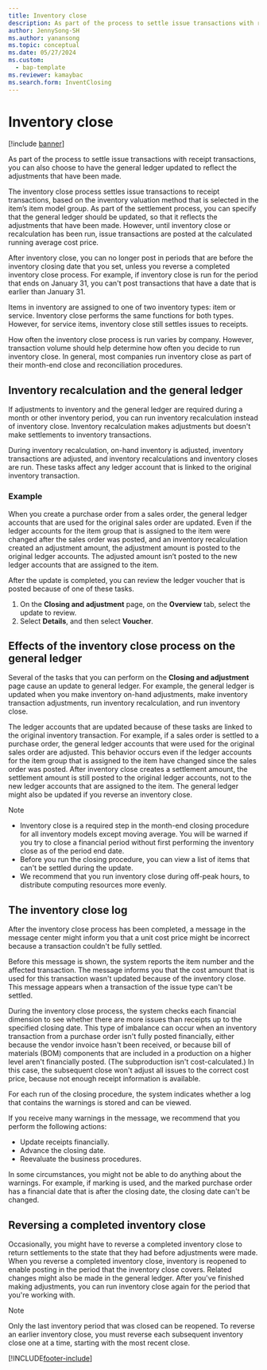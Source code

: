 ```yaml
---
title: Inventory close
description: As part of the process to settle issue transactions with receipt transactions, you can choose to have the general ledger updated to reflect adjustments.
author: JennySong-SH
ms.author: yanansong
ms.topic: conceptual
ms.date: 05/27/2024
ms.custom:
  - bap-template
ms.reviewer: kamaybac
ms.search.form: InventClosing
---
```


# Inventory close

[!include [banner](../includes/banner.md)]

As part of the process to settle issue transactions with receipt transactions, you can also choose to have the general ledger updated to reflect the adjustments that have been made.

The inventory close process settles issue transactions to receipt transactions, based on the inventory valuation method that is selected in the item’s item model group. As part of the settlement process, you can specify that the general ledger should be updated, so that it reflects the adjustments that have been made. However, until inventory close or recalculation has been run, issue transactions are posted at the calculated running average cost price.

After inventory close, you can no longer post in periods that are before the inventory closing date that you set, unless you reverse a completed inventory close process. For example, if inventory close is run for the period that ends on January 31, you can't post transactions that have a date that is earlier than January 31.

Items in inventory are assigned to one of two inventory types: item or service. Inventory close performs the same functions for both types. However, for service items, inventory close still settles issues to receipts.

How often the inventory close process is run varies by company. However, transaction volume should help determine how often you decide to run inventory close. In general, most companies run inventory close as part of their month-end close and reconciliation procedures.

## Inventory recalculation and the general ledger

If adjustments to inventory and the general ledger are required during a month or other inventory period, you can run inventory recalculation instead of inventory close. Inventory recalculation makes adjustments but doesn't make settlements to inventory transactions.

During inventory recalculation, on-hand inventory is adjusted, inventory transactions are adjusted, and inventory recalculations and inventory closes are run. These tasks affect any ledger account that is linked to the original inventory transaction.

### Example

When you create a purchase order from a sales order, the general ledger accounts that are used for the original sales order are updated. Even if the ledger accounts for the item group that is assigned to the item were changed after the sales order was posted, and an inventory recalculation created an adjustment amount, the adjustment amount is posted to the original ledger accounts. The adjusted amount isn’t posted to the new ledger accounts that are assigned to the item.

After the update is completed, you can review the ledger voucher that is posted because of one of these tasks.

1. On the **Closing and adjustment** page, on the **Overview** tab, select the update to review.
1. Select **Details**, and then select **Voucher**.

## Effects of the inventory close process on the general ledger

Several of the tasks that you can perform on the **Closing and adjustment** page cause an update to general ledger. For example, the general ledger is updated when you make inventory on-hand adjustments, make inventory transaction adjustments, run inventory recalculation, and run inventory close.

The ledger accounts that are updated because of these tasks are linked to the original inventory transaction. For example, if a sales order is settled to a purchase order, the general ledger accounts that were used for the original sales order are adjusted. This behavior occurs even if the ledger accounts for the item group that is assigned to the item have changed since the sales order was posted. After inventory close creates a settlement amount, the settlement amount is still posted to the original ledger accounts, not to the new ledger accounts that are assigned to the item. The general ledger might also be updated if you reverse an inventory close.

> [!NOTE]
>
> - Inventory close is a required step in the month-end closing procedure for all inventory models except moving average.  You will be warned if you try to close a financial period without first performing the inventory close as of the period end date.
> - Before you run the closing procedure, you can view a list of items that can't be settled during the update.
> - We recommend that you run inventory close during off-peak hours, to distribute computing resources more evenly.

## The inventory close log

After the inventory close process has been completed, a message in the message center might inform you that a unit cost price might be incorrect because a transaction couldn't be fully settled.

Before this message is shown, the system reports the item number and the affected transaction. The message informs you that the cost amount that is used for this transaction wasn't updated because of the inventory close. This message appears when a transaction of the issue type can't be settled.

During the inventory close process, the system checks each financial dimension to see whether there are more issues than receipts up to the specified closing date. This type of imbalance can occur when an inventory transaction from a purchase order isn't fully posted financially, either because the vendor invoice hasn't been received, or because bill of materials (BOM) components that are included in a production on a higher level aren't financially posted. (The subproduction isn't cost-calculated.) In this case, the subsequent close won't adjust all issues to the correct cost price, because not enough receipt information is available.

For each run of the closing procedure, the system indicates whether a log that contains the warnings is stored and can be viewed.

If you receive many warnings in the message, we recommend that you perform the following actions:

- Update receipts financially.
- Advance the closing date.
- Reevaluate the business procedures.

In some circumstances, you might not be able to do anything about the warnings. For example, if marking is used, and the marked purchase order has a financial date that is after the closing date, the closing date can't be changed.

## Reversing a completed inventory close

Occasionally, you might have to reverse a completed inventory close to return settlements to the state that they had before adjustments were made. When you reverse a completed inventory close, inventory is reopened to enable posting in the period that the inventory close covers. Related changes might also be made in the general ledger. After you've finished making adjustments, you can run inventory close again for the period that you're working with.

> [!NOTE]
> Only the last inventory period that was closed can be reopened. To reverse an earlier inventory close, you must reverse each subsequent inventory close one at a time, starting with the most recent close.

[!INCLUDE[footer-include](../../includes/footer-banner.md)]
